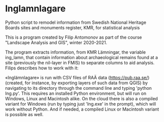 # Inglamnlagare
Python script to remodel information from Swedish National Heritage Boards sites and monuments register, KMR, for statistical analysis

This is a program created by Filip Antomonov as part of the course "Landscape Analysis and GIS", winter 2020-2021. 

The program extracts information, from KMR Lämningar, the variable ing_lamn, that contain information about archaeological remains found at a site (previously the nil-layer in FMIS) to separate columns to aid analysis. Filips describes how to work with it:

 «Inglämnlagare» is run with CSV files of RAÄ data (https://pub.raa.se/)(created, for instance, by exporting layers of such data from QGIS) by navigating to its directory through the command line and typing 'python Ing.py'. This requires an installed Python environment, but will run on Windows, Linux and Macintosh alike. On the cloud there is also a compiled variant for Windows (run by typing just 'Ing.exe' in the prompt), which will work without Python. And if needed, a compiled Linux or Macintosh variant is possible as well.
